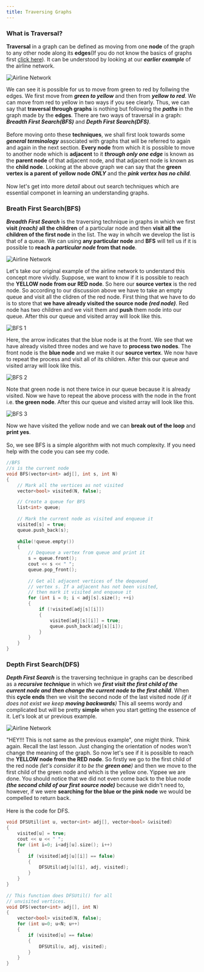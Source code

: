 ```yaml
---
title: Traversing Graphs
---
```


### What is Traversal?

<div style="text-justify">
<b>Traversal</b> in a graph can be defined as moving from one <b>node</b> of the graph to any other node along its <b>edges</b>(If you do not know the basics of graphs first <a href="https://vaibhav2001.github.io/Introduction-To-Graphs/">click here</a>). It can be understood by looking at our <em><b>earlier example</b></em> of the airline network.
</div>

![Airline Network](/images/Graph_1.png "Airline Network")

<div style="text-justify">
We can see it is possible for us to move from green to red by follwing the edges. We first move from <em><b>green to yellow</b></em> and then from <em><b>yellow to red</b></em>. We can move from red to yellow in two ways if you see clearly. Thus, we can say that <b>traversal through graphs</b> is nothing but following the <em><b>paths</b></em> in the graph made by the <b>edges</b>. There are two ways of traversal in a graph: <em><b>Breadth First Search(BFS)</b></em> and <em><b>Depth First Search(DFS)</b></em>. 
<br>
<br>
  Before moving onto these <b>techniques</b>, we shall first look towards some <em><b>general terminology</b></em> associated with graphs that will be referred to again and again in the next section. <b>Every node</b> from which it is possible to move to another node which is <b>adjacent</b> to it <em><b>through only one edge</b></em> is known as the <b>parent node</b> of that adjacent node, and that adjacent node is known as the <b>child node</b>. Looking at the above graph we can say that the <b>green vertex is a parent of yellow node <em>ONLY</em></b> and the <em><b>pink vertex has no child</b></em>.
<br>
<br>
  Now let's get into more <em>detail</em> about out search techniques which are essential componet in learning an understanding graphs.
</div>

### Breath First Search(BFS) 

<div style="text-justify">
  <em><b>Breadth First Search</b></em> is the traversing technique in graphs in which we first <b>visit<em> (reach)</em></b> <b>all the children</b> of a particular node and then <b>visit all the children of the first node</b> in the list. The way in whcih we develop the list is that of a queue. We can using <b>any particular node</b> and <b>BFS</b> will tell us if it is possible to <b>reach a <em>particular node</em> from that node</b>.
</div>

![Airline Network](/images/Graph_1.png "Airline Network")

<div style="text-justify">
  Let's take our original example of the airline network to understand this concept more vividly. Suppose, we want to know if it is possible to reach the <b>YELLOW node from our RED node</b>. So here our <b>source vertex</b> is the red node. So according to our discussion above we have to take an empty queue and visit all the clidren of the red node. First thing that we have to do is to store that <b>we have already visited the source node <em>(red node)</em></b>. Red node has two  children and we visit them and <b>push</b> them node into our queue. After this our queue and visited array will look like this.
</div>

![BFS 1](/images/BFS_1.png "BFS 1")

<div style="text-justify">
  Here, the arrow indicates that the blue node is at the front. We see that we have already visited three nodes and we have to <b>process two nodes</b>. The front node is the <b>blue node</b> and we make it our <b>source vertex</b>. We now have to repeat the process and visit all of its children. After this our queue and visited array will look like this.
</div>

![BFS 2](/images/BFS_2.png "BFS 2")

<div style="text-justify">
  Note that green node is not there twice in our queue because it is already visited. Now we have to repeat the above process with the node in the front i.e. <b>the green node</b>. After this our queue and visited array will look like this.
</div>

![BFS 3](/images/BFS_3.png "BFS 3")

<div style="text-justify">
  Now we have visited the yellow node and we can <b>break out of the loop</b> and <b>print yes</b>.
  <br>
  <br>
  So, we see BFS is a simple algorithm with not much complexity. If you need help with the code you can see my code.
</div>

```cpp
//BFS
//s is the current node
void BFS(vector<int> adj[], int s, int N)
{
    // Mark all the vertices as not visited
    vector<bool> visited(N, false);

    // Create a queue for BFS
    list<int> queue;
 
    // Mark the current node as visited and enqueue it
    visited[s] = true;
    queue.push_back(s);
 
    while(!queue.empty())
    {
        // Dequeue a vertex from queue and print it
        s = queue.front();
        cout << s << " ";
        queue.pop_front();
 
        // Get all adjacent vertices of the dequeued
        // vertex s. If a adjacent has not been visited, 
        // then mark it visited and enqueue it
        for (int i = 0; i < adj[s].size(); ++i)
        {
            if (!visited[adj[s][i]])
            {
                visited[adj[s][i]] = true;
                queue.push_back(adj[s][i]);
            }
        }
    }
}
```

### Depth First Search(DFS) 

<div style="text-justify">
  <em><b>Depth First Search</b></em> is the traversing technique in graphs can be described as a <em><b>recursive technique</b></em> in which we <em><b>first visit the first child of the current node and then change the current node to the first child</b></em>. When this <b>cycle ends</b> then we visit the second node of the last visited node <em>(if it does not exist we keep <b>moving backwards</b>)</em> This all seems wordy and complicated but will be pretty <b>simple</b> when you start getting the essence of it. Let's look at ur previous example.
</div>

![Airline Network](/images/Graph_1re.png "Airline Network")

<div style="text-justify">
  "HEY!!! This is not same as the previous example", one might think. Think again. Recall the last lesson. Just changing the orientation of nodes won't change the meaning of the graph. So now let's see if it is possible to reach the <b>YELLOW node from the RED node</b>. So firstly we go to the first child of the red node <em>(let's consider it to be the <b>green one</b>)</em> and then we move to the first child of the green node and which is the yellow one. Yippee we are done. You should notice that we did not even come back to the blue node <em><b>(the second child of our first source node)</b></em> because we didn't need to, however, if we were <b>searching for the blue or the pink node</b> we would be compelled to return back.
  <br>
  <br>
Here is the code for DFS.
</div>

```cpp
void DFSUtil(int u, vector<int> adj[], vector<bool> &visited)
{
    visited[u] = true;
    cout << u << " ";
    for (int i=0; i<adj[u].size(); i++)
    {
        if (visited[adj[u][i]] == false)
        {
            DFSUtil(adj[u][i], adj, visited);
        }
    }
}
 
// This function does DFSUtil() for all 
// unvisited vertices.
void DFS(vector<int> adj[], int N)
{
    vector<bool> visited(N, false);
    for (int u=0; u<N; u++)
    {
        if (visited[u] == false)
        {
            DFSUtil(u, adj, visited);
        }
    }
}
```
